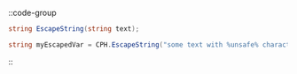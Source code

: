 ::code-group
  ```csharp [Method]
  string EscapeString(string text);
  ```
  ```csharp [Example]
  string myEscapedVar = CPH.EscapeString("some text with %unsafe% characters");
  ```
::